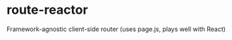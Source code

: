 route-reactor
=============

Framework-agnostic client-side router (uses page.js, plays well with React)
